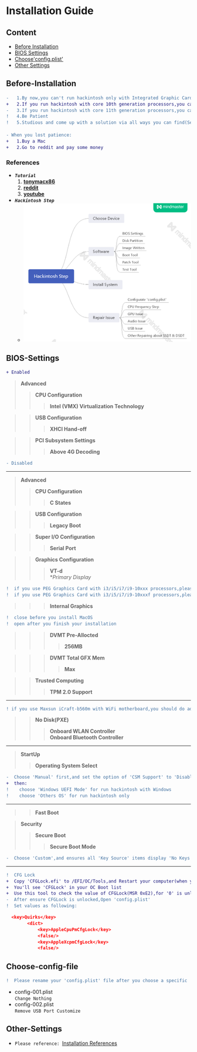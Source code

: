 # __Installation Guide__
## __Content__
* [Before Installation](#Before-Installation)
* [BIOS Settings](#BIOS-Settings)
* [Choose'config.plist'](#Choose-config-file)
* [Other Settings](#Other-Settings)
## __Before-Installation__
```diff
-   1.By now,you can't run hackintosh only with Integrated Graphic Card!
+   2.If you run hackintosh with core 10th generation processors,you can use your integrated graphic card for hardware decode.But you can't use the NVME Slot nearly CPU slot.
-   3.If you run hackintosh with core 11th generation processors,you can't use your integrated graphic card anymore.But you can use the Nvme Slot nearly CPU slot.
!   4.Be Patient
!   5.Studious and come up with a solution via all ways you can find(Search Engine,BBS,YouTube etc.)

- When you lost patience:
+   1.Buy a Mac
+   2.Go to reddit and pay some money
```
### __References__
* ***```Tutorial```***
  1. [**tonymacx86**](https://www.tonymacx86.com/)
  2. [**reddit**](https://www.reddit.com/r/hackintosh/)
  3. [**youtube**](https://www.youtube.com)
* ***```Hackintosh Step```***
  * ![Hackintosh Step](./APPLE/Hackintosh-Step.png)
## __BIOS-Settings__
```diff
+ Enabled
```
>**Advanced**
>>**CPU Configuration**
>>>**Intel (VMX) Virtualization Technology**

>>**USB Configuration**
>>>**XHCI Hand-off**

>>**PCI Subsystem Settings**
>>>**Above 4G Decoding**
```diff
- Disabled
```
---
>**Advanced**
>>**CPU Configuration**
>>>**C States**

>>**USB Configuration**  
>>>**Legacy Boot**

>>**Super I/O Configuration**  
>>>**Serial Port**

>>**Graphics Configuration**
>>>**VT-d**  
>>>**Primary Display*
```diff
!  if you use PEG Graphics Card with i3/i5/i7/i9-10xxx processors,please select 'Auto'
!  if you use PEG Graphics Card with i3/i5/i7/i9-10xxxf processors,please select 'PEG'
```
>>>**Internal Graphics**
```diff
!  close before you install MacOS
!  open after you finish your installation
```
>>>**DVMT Pre-Allocted**
>>>>**256MB**

>>>**DVMT Total GFX Mem**
>>>>**Max**

>>**Trusted Computing**
>>>**TPM 2.0 Support**

---
```diff
! if you use Maxsun iCraft-b560m with WiFi motherboard,you should do additional option:
```
>>**No Disk(PXE)**
>>>**Onboard WLAN Controller**  
>>>**Onboard Bluetooth Controller**
---


>**StartUp**
>>**Operating System Select**
```diff
-  Choose 'Manual' first,and set the option of 'CSM Support' to 'Disabled'
+  then:
!    choose 'Windows UEFI Mode' for run hackintosh with Windows
!    choose 'Others OS' for run hackintosh only
```
---
>>**Fast Boot**

>**Security**
>>**Secure Boot**  
>>>**Secure Boot Mode**
```diff
-  Choose 'Custom',and ensures all 'Key Source' items display 'No Keys',or you can choose a selected item to delete its key.
```
---
```diff
!  CFG Lock
+  Copy 'CFGLock.efi' to /EFI/OC/Tools,and Restart your computer(when you ready to install hackintosh)
+  You'll see 'CFGLock' in your OC Boot list
+  Use this tool to check the value of CFGLock(MSR 0xE2),for '0' is unlocked and '1' is locked,you can change the value by press 'Y'
-  After ensure CFGLock is unlocked,Open 'config.plist'
!  Set values as following:
```
```Json
  <key>Quirks</key>
		<dict>
			<key>AppleCpuPmCfgLock</key>
			<false/>
			<key>AppleXcpmCfgLock</key>
			<false/>
```      
## __Choose-config-file__
```diff
!  Please rename your 'config.plist' file after you choose a specific 'config-XXX.plist' file.
```
* config-001.plist  
```Change Nothing```
* config-002.plist  
```Remove USB Port Customize```  

## __Other-Settings__
* ```Please reference: ```[Installation References](./Installation-References.md)
